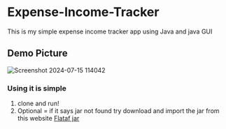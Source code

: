 # Expense-Income-Tracker
This is my simple expense income tracker app using Java and java GUI

## Demo Picture
![Screenshot 2024-07-15 114042](https://github.com/user-attachments/assets/9c4ca2e1-3832-4cfc-937b-9c0f07cdc864)


### Using it is simple
1. clone and run!
2. Optional = if it says jar not found try download and import the jar from this website [Flataf jar](https://search.maven.org/artifact/com.formdev/flatlaf/3.4.1/jar?eh=)
